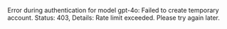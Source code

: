 Error during authentication for model gpt-4o: Failed to create temporary account. Status: 403, Details: Rate limit exceeded. Please try again later.